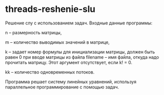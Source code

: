 # threads-reshenie-slu
Решение слу с использованием задач. Входные данные программы:

  n – размерность матрицы,
  
  m – количество выводимых значений в матрице,

  k – задает номер формулы для инициализации матрицы, должен быть равен 0 при вводе матрицы из файла
  filename – имя файла, откуда надо прочитать матрицу. Этот аргумент отсутствует, если k! = 0.
  
  kk – количество одновременных потоков.

Программа решает систему линейных уравнений, используя параллельное программирование c помощью задач.

